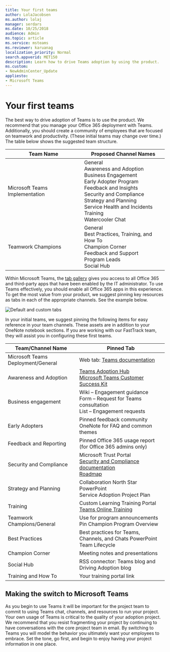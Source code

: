 ```yaml
---
title: Your first teams
author: LolaJacobsen
ms.author: lolaj
manager: serdars
ms.date: 10/25/2018
audience: Admin
ms.topic: article
ms.service: msteams
ms.reviewer: karuanag
localization_priority: Normal
search.appverid: MET150
description: Learn how to drive Teams adoption by using the product.
ms.custom:
- NewAdminCenter_Update
appliesto: 
- Microsoft Teams
---
```


# Your first teams

The best way to drive adoption of Teams is to use the product. We recommend that you manage your Office 365 deployment with Teams. Additionally, you should create a community of employees that are focused on teamwork and productivity. (These initial teams may change over time.) The table below shows the suggested team structure.

| Team Name | Proposed Channel Names |
| --------- | ---------------------- |
| Microsoft Teams Implementation | General <br/> Awareness and Adoption <br/> Business Engagement <br/> Early Adopter Program <br/> Feedback and Insights <br/> Security and Compliance <br/> Strategy and Planning <br/> Service Health and Incidents <br/> Training <br/> Watercooler Chat |
| Teamwork Champions | General <br/> Best Practices, Training, and How To <br/> Champion Corner <br/> Feedback and Support <br/> Program Leads <br/> Social Hub |

Within Microsoft Teams, the [tab gallery](https://docs.microsoft.com/en-us/microsoftteams/platform/concepts/tabs/tabs-overview) gives you access to all Office 365 and third-party apps that have been enabled by the IT administrator. To use Teams effectively, you should enable all Office 365 apps in this experience. To get the most value from your product, we suggest pinning key resources as tabs in each of the appropriate channels. See the example below.

![Default and custom tabs](/media/teams-adoption-tab-example.png)

In your initial teams, we suggest pinning the following items for easy reference in your team channels. These assets are in addition to your OneNote notebook sections. If you are working with our FastTrack team, they will assist you in configuring these first teams. 

|Team/Channel Name | Pinned Tab |
|----------------- | ---------- |
| Microsoft Teams Deployment/General | Web tab: [Teams documentation](microsoft-teams-md) |
| Awareness and Adoption | [Teams Adoption Hub](https://aka.ms/DriveTeamsAdoption)<br/>[Microsoft Teams Customer Success Kit](https://download.microsoft.com/download/A/E/9/AE984CD4-CF4B-41E7-9ABD-6735E3F01897/MicrosoftTeamsCustomerSuccessKit.zip)|
| Business engagement | Wiki – Engagement guidance<br/>Form – Request for Teams consultation<br/>List – Engagement requests |
|Early Adopters | Pinned feedback community <br/> OneNote for FAQ and common themes |
| Feedback and Reporting | Pinned Office 365 usage report (for Office 365 admins only) |
| Security and Compliance | Microsoft Trust Portal <br/> [Security and Compliance documentation](security-compliance-overview.md)<br/> [Roadmap](https://docs.microsoft.com/office365/securitycompliance/security-roadmap) |
| Strategy and Planning | Collaboration North Star PowerPoint <br/> Service Adoption Project Plan |
| Training | Custom Learning Training Portal <br/> [Teams Online Training](https://aka.ms/TeamsTraining) |
| Teamwork Champions/General | Use for program announcements <br/> Pin Champion Program Overview |
| Best Practices | Best practices for Teams, Channels, and Chats PowerPoint <br/> Team Lifecycle |
| Champion Corner | Meeting notes and presentations |
| Social Hub | RSS connector: Teams blog and Driving Adoption blog |
| Training and How To | Your training portal link |

## Making the switch to Microsoft Teams

As you begin to use Teams it will be important for the project team to commit to using Teams chat, channels, and resources to run your project. Your own usage of Teams is critical to the quality of your adoption project. We recommend that you resist fragmenting your project by continuing to have conversations with the core project team in email. By switching to Teams you will model the behavior you ultimately want your employees to embrace. Set the tone, go first, and begin to enjoy having your project information in one place.  
